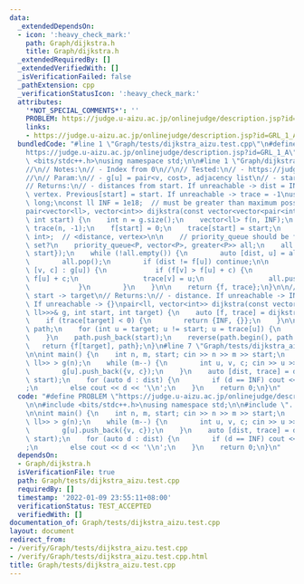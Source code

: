 ```yaml
---
data:
  _extendedDependsOn:
  - icon: ':heavy_check_mark:'
    path: Graph/dijkstra.h
    title: Graph/dijkstra.h
  _extendedRequiredBy: []
  _extendedVerifiedWith: []
  _isVerificationFailed: false
  _pathExtension: cpp
  _verificationStatusIcon: ':heavy_check_mark:'
  attributes:
    '*NOT_SPECIAL_COMMENTS*': ''
    PROBLEM: https://judge.u-aizu.ac.jp/onlinejudge/description.jsp?id=GRL_1_A
    links:
    - https://judge.u-aizu.ac.jp/onlinejudge/description.jsp?id=GRL_1_A
  bundledCode: "#line 1 \"Graph/tests/dijkstra_aizu.test.cpp\"\n#define PROBLEM \"\
    https://judge.u-aizu.ac.jp/onlinejudge/description.jsp?id=GRL_1_A\"\n\n#include\
    \ <bits/stdc++.h>\nusing namespace std;\n\n#line 1 \"Graph/dijkstra.h\"\n// Dijkstra\n\
    //\n// Notes:\n// - Index from 0\n//\n// Tested:\n// - https://judge.yosupo.jp/problem/shortest_path\n\
    //\n// Param:\n// - g[u] = pair<v, cost>, adjacency list\n// - start = start vertex\n\
    // Returns:\n// - distances from start. If unreachable -> dist = INF\n// - previous\
    \ vertex. Previous[start] = start. If unreachable -> trace = -1\nusing ll = long\
    \ long;\nconst ll INF = 1e18;  // must be greater than maximum possible path\n\
    pair<vector<ll>, vector<int>> dijkstra(const vector<vector<pair<int, ll>>>& g,\
    \ int start) {\n    int n = g.size();\n    vector<ll> f(n, INF);\n    vector<int>\
    \ trace(n, -1);\n    f[start] = 0;\n    trace[start] = start;\n    using P = pair<ll,\
    \ int>;  // <distance, vertex>\n\n    // priority_queue should be faster than\
    \ set?\n    priority_queue<P, vector<P>, greater<P>> all;\n    all.push(P{0LL,\
    \ start});\n    while (!all.empty()) {\n        auto [dist, u] = all.top();\n\
    \        all.pop();\n        if (dist != f[u]) continue;\n\n        for (auto\
    \ [v, c] : g[u]) {\n            if (f[v] > f[u] + c) {\n                f[v] =\
    \ f[u] + c;\n                trace[v] = u;\n                all.push(P{f[v], v});\n\
    \            }\n        }\n    }\n\n    return {f, trace};\n}\n\n// Dijkstra from\
    \ start -> target\n// Returns:\n// - distance. If unreachable -> INF\n// - path.\
    \ If unreachable -> {}\npair<ll, vector<int>> dijkstra(const vector<vector<pair<int,\
    \ ll>>>& g, int start, int target) {\n    auto [f, trace] = dijkstra(g, start);\n\
    \    if (trace[target] < 0) {\n        return {INF, {}};\n    }\n\n    vector<int>\
    \ path;\n    for (int u = target; u != start; u = trace[u]) {\n        path.push_back(u);\n\
    \    }\n    path.push_back(start);\n    reverse(path.begin(), path.end());\n \
    \   return {f[target], path};\n}\n#line 7 \"Graph/tests/dijkstra_aizu.test.cpp\"\
    \n\nint main() {\n    int n, m, start; cin >> n >> m >> start;\n    vector< vector<pair<int,\
    \ ll>> > g(n);\n    while (m--) {\n        int u, v, c; cin >> u >> v >> c;\n\
    \        g[u].push_back({v, c});\n    }\n    auto [dist, trace] = dijkstra(g,\
    \ start);\n    for (auto d : dist) {\n        if (d == INF) cout << \"INF\\n\"\
    ;\n        else cout << d << '\\n';\n    }\n    return 0;\n}\n"
  code: "#define PROBLEM \"https://judge.u-aizu.ac.jp/onlinejudge/description.jsp?id=GRL_1_A\"\
    \n\n#include <bits/stdc++.h>\nusing namespace std;\n\n#include \"../dijkstra.h\"\
    \n\nint main() {\n    int n, m, start; cin >> n >> m >> start;\n    vector< vector<pair<int,\
    \ ll>> > g(n);\n    while (m--) {\n        int u, v, c; cin >> u >> v >> c;\n\
    \        g[u].push_back({v, c});\n    }\n    auto [dist, trace] = dijkstra(g,\
    \ start);\n    for (auto d : dist) {\n        if (d == INF) cout << \"INF\\n\"\
    ;\n        else cout << d << '\\n';\n    }\n    return 0;\n}\n"
  dependsOn:
  - Graph/dijkstra.h
  isVerificationFile: true
  path: Graph/tests/dijkstra_aizu.test.cpp
  requiredBy: []
  timestamp: '2022-01-09 23:55:11+08:00'
  verificationStatus: TEST_ACCEPTED
  verifiedWith: []
documentation_of: Graph/tests/dijkstra_aizu.test.cpp
layout: document
redirect_from:
- /verify/Graph/tests/dijkstra_aizu.test.cpp
- /verify/Graph/tests/dijkstra_aizu.test.cpp.html
title: Graph/tests/dijkstra_aizu.test.cpp
---
```

